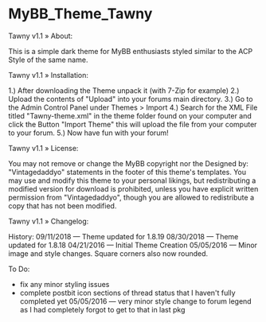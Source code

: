 # MyBB_Theme_Tawny

Tawny v1.1
» About:

This is a simple dark theme for MyBB enthusiasts styled similar to the ACP Style of the same name.

Tawny v1.1
» Installation:

1.) After downloading the Theme unpack it (with 7-Zip for example)
2.) Upload the contents of "Upload" into your forums main directory.
3.) Go to the Admin Control Panel under Themes > Import
4.) Search for the XML File titled "Tawny-theme.xml" in the theme folder found on your computer and click the Button "Import Theme" this will upload the file from your computer to your forum.
5.) Now have fun with your forum!

Tawny v1.1
» License:

You may not remove or change the MyBB copyright nor the Designed by: "Vintagedaddyo" statements in the footer of this theme's templates. You may use and modify this theme to your personal likings, but redistributing a modified version for download is prohibited, unless you have explicit written permission from "Vintagedaddyo", though you are allowed to redistribute a copy that has not been modified.

Tawny v1.1
» Changelog:


History:
09/11/2018 — Theme updated for 1.8.19
08/30/2018 — Theme updated for 1.8.18
04/21/2016 — Initial Theme Creation
05/05/2016 — Minor image and style changes. Square corners also now rounded.

To Do:
* fix any minor styling issues
* complete postbit icon sections of thread status that I haven't fully completed yet
05/05/2016 — very minor style change to forum legend as I had completely forgot to get to that in last pkg
